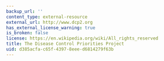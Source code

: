 ```yaml
---
backup_url: ''
content_type: external-resource
external_url: http://www.dcp2.org
has_external_license_warning: true
is_broken: false
license: https://en.wikipedia.org/wiki/All_rights_reserved
title: The Disease Control Priorities Project
uid: d385acfa-c65f-4397-8eee-d6814279f63b
---
```

